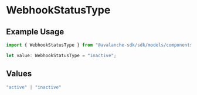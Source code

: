 # WebhookStatusType

## Example Usage

```typescript
import { WebhookStatusType } from "@avalanche-sdk/sdk/models/components";

let value: WebhookStatusType = "inactive";
```

## Values

```typescript
"active" | "inactive"
```